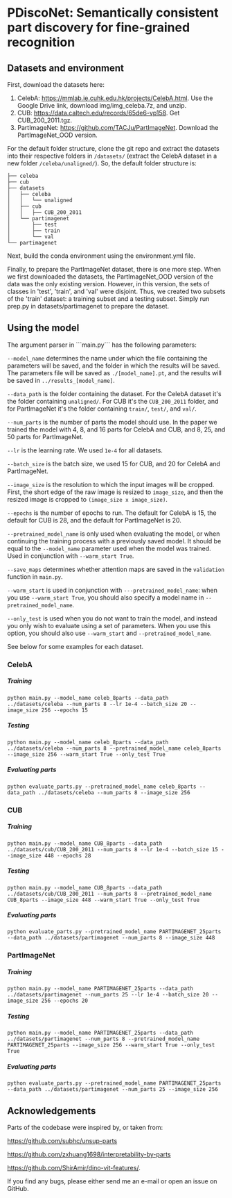 <h1>PDiscoNet: Semantically consistent part discovery for fine-grained recognition</h1> 

<h2> Datasets and environment </h2>

First, download the datasets here:

1. CelebA: https://mmlab.ie.cuhk.edu.hk/projects/CelebA.html. Use the Google Drive link, download img/img_celeba.7z, and unzip. 
2. CUB: https://data.caltech.edu/records/65de6-vp158. Get CUB_200_2011.tgz.
3. PartImageNet: https://github.com/TACJu/PartImageNet. Download the PartImageNet_OOD version.

For the default folder structure, clone the git repo and extract the datasets into their respective folders in ```/datasets/``` (extract the CelebA dataset in a new folder ```/celeba/unaligned/```). So, the default folder structure is:

```
├── celeba
├── cub
├── datasets
│   ├── celeba
│   │	└── unaligned
│   ├── cub
│   │   ├── CUB_200_2011
│   └── partimagenet
│       ├── test
│       ├── train
│       └── val
└── partimagenet
```

Next, build the conda environment using the environment.yml file. 

Finally, to prepare the PartImageNet dataset, there is one more step. When we first downloaded the datasets, the PartImageNet_OOD version of the data was the only existing version. However, in this version, the sets of classes in 'test', 'train', and 'val' were disjoint. Thus, we created two subsets of the 'train' dataset: a training subset and a testing subset. Simply run prep.py in datasets/partimagenet to prepare the dataset.

<h2> Using the model</h2>
The argument parser in ```main.py``` has the following parameters:

```--model_name``` determines the name under which the file containing the parameters will be saved, and the folder in which the results will be saved. The parameters file will be saved as ```./[model_name].pt```, and the results will be saved in ```../results_[model_name]```.

```--data_path``` is the folder containing the dataset. For the CelebA dataset it's the folder containing ```unaligned/```. For CUB it's the ```CUB_200_2011``` folder, and for PartImageNet it's the folder containing ```train/```, ```test/```, and ```val/```.

```--num_parts``` is the number of parts the model should use. In the paper we trained the model with 4, 8, and 16 parts for CelebA and CUB, and 8, 25, and 50 parts for PartImageNet.

```--lr``` is the learning rate. We used ```1e-4``` for all datasets.

```--batch_size``` is the batch size, we used 15 for CUB, and 20 for CelebA and PartImageNet.

```--image_size``` is the resolution to which the input images will be cropped. First, the short edge of the raw image is resized to ```image_size```, and then the resized image is cropped to ```(image_size x image_size)```.

```--epochs``` is the number of epochs to run. The default for CelebA is 15, the default for CUB is 28, and the default for PartImageNet is 20.

```--pretrained_model_name``` is only used when evaluating the model, or when continuing the training process with a previously saved model. It should be equal to the ```--model_name``` parameter used when the model was trained. Used in conjunction with ```--warm_start True```.

```--save_maps``` determines whether attention maps are saved in the ```validation``` function in ```main.py```.

```--warm_start``` is used in conjunction with ```---pretrained_model_name```: when you use ```--warm_start True```, you should also specify a model name in ```--pretrained_model_name```.

```--only_test``` is used when you do not want to train the model, and instead you only wish to evaluate using a set of parameters. When you use this option, you should also use ```--warm_start``` and ```--pretrained_model_name```.

See below for some examples for each dataset.

<h3>CelebA</h3>
<h5>Training</h5>

```
python main.py --model_name celeb_8parts --data_path ../datasets/celeba --num_parts 8 --lr 1e-4 --batch_size 20 --image_size 256 --epochs 15
```

<h5>Testing</h5>

```
python main.py --model_name celeb_8parts --data_path ../datasets/celeba --num_parts 8 --pretrained_model_name celeb_8parts --image_size 256 --warm_start True --only_test True
```

<h5>Evaluating parts</h5>

```
python evaluate_parts.py --pretrained_model_name celeb_8parts --data_path ../datasets/celeba --num_parts 8 --image_size 256
```

<h3>CUB</h3>
<h5>Training</h5>

```
python main.py --model_name CUB_8parts --data_path ../datasets/cub/CUB_200_2011 --num_parts 8 --lr 1e-4 --batch_size 15 --image_size 448 --epochs 28
```

<h5>Testing</h5>

```
python main.py --model_name CUB_8parts --data_path ../datasets/cub/CUB_200_2011 --num_parts 8 --pretrained_model_name CUB_8parts --image_size 448 --warm_start True --only_test True
```

<h5>Evaluating parts</h5>

```
python evaluate_parts.py --pretrained_model_name PARTIMAGENET_25parts --data_path ../datasets/partimagenet --num_parts 8 --image_size 448
```

<h3>PartImageNet</h3>
<h5>Training</h5>

```
python main.py --model_name PARTIMAGENET_25parts --data_path ../datasets/partimagenet --num_parts 25 --lr 1e-4 --batch_size 20 --image_size 256 --epochs 20
```

<h5>Testing</h5>

```
python main.py --model_name PARTIMAGENET_25parts --data_path ../datasets/partimagenet --num_parts 8 --pretrained_model_name PARTIMAGENET_25parts --image_size 256 --warm_start True --only_test True
```

<h5>Evaluating parts</h5>

```
python evaluate_parts.py --pretrained_model_name PARTIMAGENET_25parts --data_path ../datasets/partimagenet --num_parts 25 --image_size 256
```

<h2> Acknowledgements </h2>
Parts of the codebase were inspired by, or taken from:

https://github.com/subhc/unsup-parts

https://github.com/zxhuang1698/interpretability-by-parts

https://github.com/ShirAmir/dino-vit-features/.

If you find any bugs, please either send me an e-mail or open an issue on GitHub.